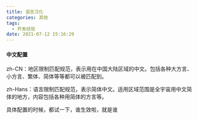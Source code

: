 ```yaml
---
title: 语言汉化
categories: 其他
tags:
  - 开发经验
date: 2021-07-12 15:16:29
---
```


#### 中文配置

zh-CN：地区限制匹配规范，表示用在中国大陆区域的中文。包括各种大方言、小方言、繁体、简体等等都可以被匹配到。

zh-Hans：语言限制匹配规范，表示简体中文。适用区域范围是全宇宙用中文简体的地方，内容包括各种用简体的方言等。

具体配置的时候，都试一下，谁生效啦，就是谁


